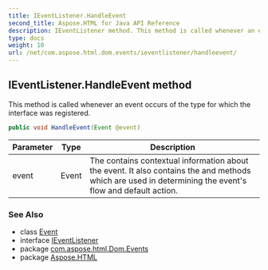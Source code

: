 ```yaml
---
title: IEventListener.HandleEvent
second_title: Aspose.HTML for Java API Reference
description: IEventListener method. This method is called whenever an event occurs of the type for which the interface was registered
type: docs
weight: 10
url: /net/com.aspose.html.dom.events/ieventlistener/handleevent/
---
```

## IEventListener.HandleEvent method

This method is called whenever an event occurs of the type for which the interface was registered.

```java
public void HandleEvent(Event @event)
```

| Parameter | Type | Description |
| --- | --- | --- |
| event | Event | The contains contextual information about the event. It also contains the and methods which are used in determining the event's flow and default action. |

### See Also

* class [Event](../../event/)
* interface [IEventListener](../)
* package [com.aspose.html.Dom.Events](../../ieventlistener/)
* package [Aspose.HTML](../../../)
